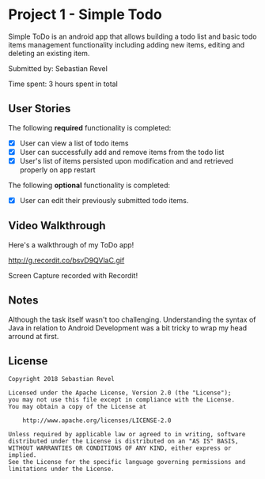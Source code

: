# Project 1 - Simple Todo

Simple ToDo is an android app that allows building a todo list and basic todo items management functionality including adding new items, editing and deleting an existing item.

Submitted by: Sebastian Revel

Time spent: 3 hours spent in total

## User Stories

The following **required** functionality is completed:

* [x] User can view a list of todo items
* [x] User can successfully add and remove items from the todo list
* [x] User's list of items persisted upon modification and and retrieved properly on app restart

The following **optional** functionality is completed:

* [x] User can edit their previously submitted todo items.

## Video Walkthrough

Here's a walkthrough of my ToDo app!

http://g.recordit.co/bsvD9QVlaC.gif

Screen Capture recorded with Recordit!

## Notes

Although the task itself wasn't too challenging. Understanding the syntax of Java in relation to Android Development was a bit tricky to wrap my head arround at first.

## License

    Copyright 2018 Sebastian Revel

    Licensed under the Apache License, Version 2.0 (the "License");
    you may not use this file except in compliance with the License.
    You may obtain a copy of the License at

        http://www.apache.org/licenses/LICENSE-2.0

    Unless required by applicable law or agreed to in writing, software
    distributed under the License is distributed on an "AS IS" BASIS,
    WITHOUT WARRANTIES OR CONDITIONS OF ANY KIND, either express or implied.
    See the License for the specific language governing permissions and
    limitations under the License.

